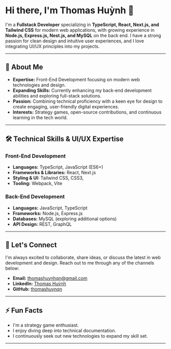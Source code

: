 # Hi there, I'm Thomas Huỳnh 👋

I'm a **Fullstack Developer** specializing in **TypeScript, React, Next.js, and Tailwind CSS** for modern web applications, with growing experience in **Node.js, Express.js, Nest.js, and MySQL** on the back end. I have a strong passion for clean design and intuitive user experiences, and I love integrating UI/UX principles into my projects.

---

## 🚀 About Me

- **Expertise:** Front-End Development focusing on modern web technologies and design.
- **Expanding Skills:** Currently enhancing my back-end development abilities and exploring full-stack solutions.
- **Passion:** Combining technical proficiency with a keen eye for design to create engaging, user-friendly digital experiences.
- **Interests:** Strategy games, open-source contributions, and continuous learning in the tech world.

---

## 🛠 Technical Skills & UI/UX Expertise

### Front-End Development
- **Languages:** TypeScript, JavaScript (ES6+)
- **Frameworks & Libraries:** React, Next.js
- **Styling & UI:** Tailwind CSS, CSS3,
- **Tooling:** Webpack, Vite

### Back-End Development
- **Languages:** JavaScript, TypeScript
- **Frameworks:** Node.js, Express.js
- **Databases:** MySQL (exploring additional options)
- **API Design:** REST, GraphQL

---

## 🤝 Let's Connect

I'm always excited to collaborate, share ideas, or discuss the latest in web development and design. Reach out to me through any of the channels below:

- **Email:** [thomashuynhqn@gmail.com](mailto:thomashuynhqn@gmail.com)
- **LinkedIn:** [Thomas Huỳnh](https://www.linkedin.com/in/thomashuynqn/)
- **GitHub:** [thomashuynqn](https://github.com/thomashuynhqn)

---

## ⚡ Fun Facts

- I'm a strategy game enthusiast.
- I enjoy diving deep into technical documentation.
- I continuously seek out new technologies to expand my skill set.

---
